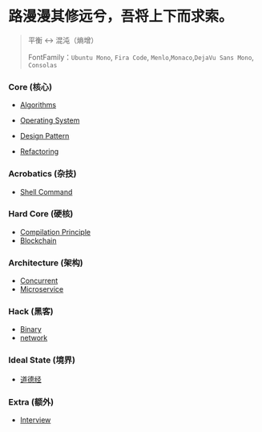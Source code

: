 # 路漫漫其修远兮，吾将上下而求索。
> 平衡 ↔ 混沌（熵增）
>
> FontFamily：`Ubuntu Mono`, `Fira Code`, `Menlo`,`Monaco`,`DejaVu Sans Mono`, `Consolas`

### Core (核心)

+ [Algorithms](/docs/Core/Algorithms/Main.md)

+ [Operating System](/docs/Core/System/Main.md)

+ [Design Pattern](/docs/Core/DesignPattern/Main.md)

+ [Refactoring](/docs/Core/Refactoring/Main.md)


### Acrobatics (杂技)

+ [Shell Command](/docs/Acrobatics/Shell/Main.md)

### Hard Core (硬核)

+ [Compilation Principle]()
+ [Blockchain]()

### Architecture (架构)

+ [Concurrent]()
+ [Microservice]()

### Hack (黑客)

+ [Binary]()
+ [network]()

### Ideal State (境界)

+ [道德经]()

### Extra (额外)

+ [Interview]()

